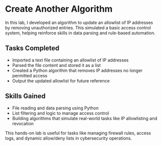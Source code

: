 # Create Another Algorithm

In this lab, I developed an algorithm to update an allowlist of IP addresses by removing unauthorized entries. This simulated a basic access control system, helping reinforce skills in data parsing and rule-based automation.

## Tasks Completed

- Imported a text file containing an allowlist of IP addresses  
- Parsed the file content and stored it as a list  
- Created a Python algorithm that removes IP addresses no longer permitted access  
- Output the updated allowlist for future reference  

## Skills Gained

- File reading and data parsing using Python  
- List filtering and logic to manage access control  
- Building algorithms that simulate real-world tasks like IP allowlisting and revocation  

This hands-on lab is useful for tasks like managing firewall rules, access logs, and dynamic allow/deny lists in cybersecurity operations.
